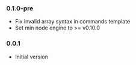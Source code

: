 ### 0.1.0-pre
* Fix invalid array syntax in commands template
* Set min node engine to >= v0.10.0

### 0.0.1
* Initial version
